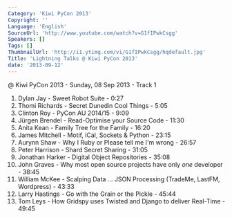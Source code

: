 ```yaml
---
Category: 'Kiwi PyCon 2013'
Copyright: ''
Language: 'English'
SourceUrl: 'http://www.youtube.com/watch?v=G1fIPwkCsgg'
Speakers: []
Tags: []
ThumbnailUrl: 'http://i1.ytimg.com/vi/G1fIPwkCsgg/hqdefault.jpg'
Title: 'Lightning Talks @ Kiwi PyCon 2013'
date: '2013-09-12'
---
```

@ Kiwi PyCon 2013 - Sunday, 08 Sep 2013 - Track 1

1. Dylan Jay - Sweet Robot Suite - 0:27
2. Thomi Richards - Secret Dunedin Cool Things - 5:05
3. Clinton Roy - PyCon AU 2014/15 - 9:09
4. Jürgen Brendel - Read-Optimise your Source Code - 11:30
5. Anita Kean - Family Tree for the Family - 16:20
6. James Mitchell - Motif, iCal, Sockets & Python - 23:15
7. Aurynn Shaw - Why I Ruby or Please tell me I'm wrong - 26:57
8. Peter Harrison - Shard Secret Sharing - 31:05
9. Jonathan Harker - Digital Object Repositories - 35:08
10. John Graves - Why most open source projects have only *one* developer - 38:45
11. William McKee - Scalping Data ... JSON Processing (TradeMe, LastFM, Wordpress) - 43:33
12. Larry Hastings - Go with the Grain or the Pickle - 45:44
13. Tom Leys - How Gridspy uses Twisted and Django to deliver Real-Time - 49:45
